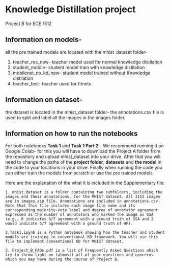 # Knowledge Distillation project

Project B for ECE 1512

## Information on models-
all the pre trained models are located with the mhist_dataset folder-
1. teacher_res_new- teacher model used for normal knowledge distilation
2. student_mobile- student model train with knowledge distilation
3. mobilenet_no_kd_new- student model trained without Knowledge distilation
4. teacher_test- teacher used for fitnets

## Information on dataset-
the dataset is located in the mhist_dataset folder-
the annotations.csv file is used to split and label all the images in the images folder.

## Information on how to run the notebooks
For both notebooks **Task 1** and **Task 1 Part 2** -
We recommend running it on Google Colab- for this you will have to download the Project A folder from the repository and upload mhist_dataset into your drive.
After that you will need to change the paths of the **project folder**, **datasets** and **the model** in the code to your locations in your drive. Finally when running the code you can either train the models from scratch or use the pre trained models.


Here are the explanation of the what it is included in the Supplementary file:


    1. mhist_dataset is a folder containing two subfolders, including the images and their annotations, for the MHIST dataset. All 3152 images are in images.zip file. Annotations are included in annotations.csv. Note that this file includes each image file name and its corresponding majority-vote label and degree of annotator agreement expressed as the number of annotators who marked the image as SSA (e.g., 6 indicates 6/7 agreement with a ground truth of SSA and 2 would indicate 5/7 agreement with a ground truth of HP).

    2.Task1.ipynb is a Python notebook showing how the teacher and student models are training in conventional KD framework. You will use this file to implement conventional KD for MNIST dataset.

    3. Project_B_FAQs.pdf is a list of Frequently Asked Questions which try to throw light on (almost) all of your questions and concerns which you may have during the course of Project B.


